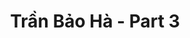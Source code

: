 ---
layout: album
resource: instagram
title: "Trần Bảo Hà - Part 3"
description: "Instagram album of Trần Bảo Hà, part 3.</br> Username: baohatran704"
active: gallery
album-title: "Trần Bảo Hà"
images:
  - image_path: baohatran704/3/20190624_104641_64988967_2442007756028068_1317267639961269148_n.jpg
  - image_path: baohatran704/3/20190703_172642_65048813_2357228844495523_4306902346910995095_n.jpg
  - image_path: baohatran704/3/20190703_172642_65391477_707889429631465_1431002758288239302_n.jpg
---